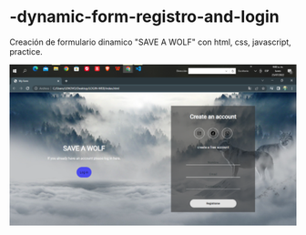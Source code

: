 # -dynamic-form-registro-and-login
Creación de formulario dinamico "SAVE A WOLF" con html, css, javascript, practice.

![](https://github.com/DanielRodriguez99/-dynamic-form-registro-and-login/blob/main/Captura%20de%20pantalla%20(44).png)
